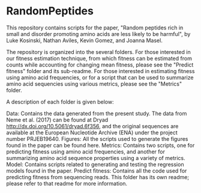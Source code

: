 # RandomPeptides
This repository contains scripts for the paper, "Random peptides rich in small and disorder promoting amino acids are less likely to be harmful", by Luke Kosinski, Nathan Aviles, Kevin Gomez, and Joanna Masel.

The repository is organized into the several folders. For those interested in our fitness estimation technique, from which fitness can be estimated from counts while accounting for changing mean fitness, please see the "Predict fitness" folder and its sub-readme. For those interested in estimating fitness using amino acid frequencies, or for a script that can be used to summarize amino acid sequencies using various metrics, please see the "Metrics" folder.

A description of each folder is given below:

Data: Contains the data generated from the present study. The data from Neme et al. (2017) can be found at Dryad http://dx.doi.org/10.5061/dryad.6f356, and the original sequences are available at the European Nucleotide Archive (ENA) under the project number PRJEB19640.
Figures: All the scripts used to generate the figures found in the paper can be found here.
Metrics: Contains two scripts, one for predicting fitness using amino acid frequencies, and another for summarizing amino acid sequence properties using a variety of metrics.
Model: Contains scripts related to generating and testing the regression models found in the paper.
Predict fitness: Contains all the code used for predicting fitness from sequencing reads. This folder has its own readme; please refer to that readme for more information.
